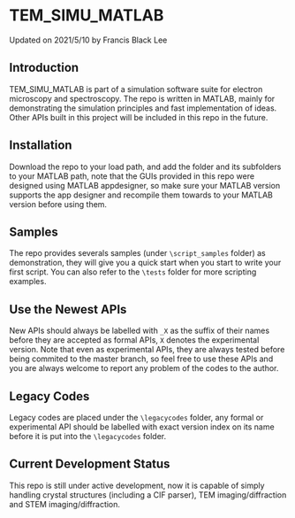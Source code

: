 # TEM_SIMU_MATLAB
Updated on 2021/5/10 by Francis Black Lee
## Introduction
TEM_SIMU_MATLAB is part of a simulation software suite for electron microscopy and spectroscopy. The repo is written in MATLAB, mainly for demonstrating the simulation principles and fast implementation of ideas. Other APIs built in this project will be included in this repo in the future.
## Installation
Download the repo to your load path, and add the folder and its subfolders to your MATLAB path, note that the GUIs provided in this repo were designed using MATLAB appdesigner, so make sure your MATLAB version supports the app designer and recompile them towards to your MATLAB version before using them.
## Samples
The repo provides severals samples (under ``\script_samples`` folder) as demonstration, they will give you a quick start when you start to write your first script. You can also refer to the ``\tests`` folder for more scripting examples.
## Use the Newest APIs
New APIs should always be labelled with ``_X`` as the suffix of their names before they are accepted as formal APIs, ``X`` denotes the experimental version. Note that even as experimental APIs, they are always tested before being commited to the master branch, so feel free to use these APIs and you are always welcome to report any problem of the codes to the author.
## Legacy Codes
Legacy codes are placed under the ``\legacycodes`` folder, any formal or experimental API should be labelled with exact version index on its name before it is put into the ``\legacycodes`` folder.
## Current Development Status
This repo is still under active development, now it is capable of simply handling crystal structures (including a CIF parser), TEM imaging/diffraction and STEM imaging/diffraction.
